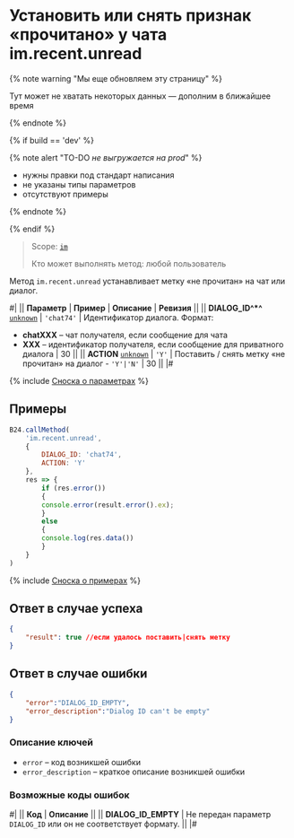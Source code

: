 # Установить или снять признак «прочитано» у чата im.recent.unread

{% note warning "Мы еще обновляем эту страницу" %}

Тут может не хватать некоторых данных — дополним в ближайшее время

{% endnote %}

{% if build == 'dev' %}

{% note alert "TO-DO _не выгружается на prod_" %}

- нужны правки под стандарт написания
- не указаны типы параметров
- отсутствуют примеры

{% endnote %}

{% endif %}

> Scope: [`im`](../../scopes/permissions.md)
>
> Кто может выполнять метод: любой пользователь

Метод `im.recent.unread` устанавливает метку «не прочитан» на чат или диалог.

#|
|| **Параметр** | **Пример** | **Описание** | **Ревизия** ||
|| **DIALOG_ID^*^**
[`unknown`](../../data-types.md) | `'chat74'` | Идентификатор диалога. Формат:
- **chatXXX** – чат получателя, если сообщение для чата
- **XXX** – идентификатор получателя, если сообщение для приватного диалога | 30 ||
|| **ACTION**
[`unknown`](../../data-types.md) | `'Y'` | Поставить / снять метку «не прочитан» на диалог - `'Y'|'N'` | 30 ||
|#

{% include [Сноска о параметрах](../../../_includes/required.md) %}

## Примеры

```js
B24.callMethod(
    'im.recent.unread',
    {
        DIALOG_ID: 'chat74',
        ACTION: 'Y'
    },
    res => {
        if (res.error())
        {
        console.error(result.error().ex);
        }
        else
        {
        console.log(res.data())
        }
    }
)
```

{% include [Сноска о примерах](../../../_includes/examples.md) %}

## Ответ в случае успеха

```json
{
    "result": true //если удалось поставить|снять метку
}
```

## Ответ в случае ошибки

```json
{
    "error":"DIALOG_ID_EMPTY",
    "error_description":"Dialog ID can't be empty"
}
```

### Описание ключей

- `error` – код возникшей ошибки
- `error_description` – краткое описание возникшей ошибки

### Возможные коды ошибок

#|
|| **Код** | **Описание** ||
|| **DIALOG_ID_EMPTY** | Не передан параметр `DIALOG_ID` или он не соответствует формату. ||
|#